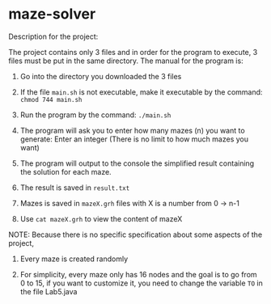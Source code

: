 # maze-solver
Description for the project:

The project contains only 3 files and in order for the program to execute, 3 files must be put in the same directory.
The manual for the program is:

1. Go into the directory you downloaded the 3 files

2. If the file `main.sh` is not executable, make it executable by the command: `chmod 744 main.sh`

3. Run the program by the command: `./main.sh`

4. The program will ask you to enter how many mazes (n) you want to generate: Enter an integer (There is no limit to how much mazes you want)

5. The program will output to the console the simplified result containing the solution for each maze.

6. The result is saved in `result.txt`

7. Mazes is saved in `mazeX.grh` files with X is a number from 0 -> n-1

8. Use `cat mazeX.grh` to view the content of mazeX

NOTE: Because there is no specific specification about some aspects of the project,

1. Every maze is created randomly

2. For simplicity, every maze only has 16 nodes and the goal is to go from 0 to 15, if you want to customize it, you need to change the variable `TO` in the file Lab5.java
